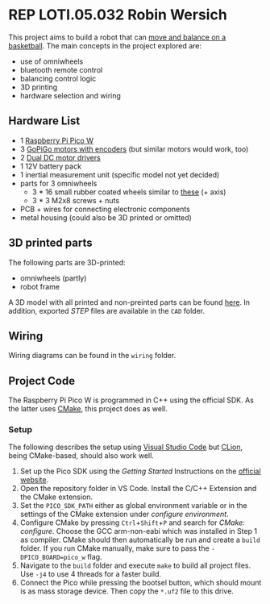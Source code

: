 # REP LOTI.05.032 Robin Wersich

This project aims to build a robot that can [move and balance on a basketball](https://www.youtube.com/watch?v=eqhnZmMAU6M).
The main concepts in the project explored are:

- use of omniwheels
- bluetooth remote control
- balancing control logic
- 3D printing
- hardware selection and wiring

## Hardware List

- 1 [Raspberry Pi Pico W](https://www.raspberrypi.com/products/raspberry-pi-pico/)
- 3 [GoPiGo motors with encoders](https://gopigo.io/gopigo3-motor-replacement-kit/) (but similar motors would work, too)
- 2 [Dual DC motor drivers](https://www.tme.eu/ee/en/details/df-dri0044/motor-control-modules/dfrobot/dri0044/)
- 1 12V battery pack
- 1 inertial measurement unit (specific model not yet decided)
- parts for 3 omniwheels
  - 3 \* 16 small rubber coated wheels similar to [these](https://www.aliexpress.com/item/2054027643.html) (+ axis)
  - 3 \* 3 M2x8 screws + nuts
- PCB + wires for connecting electronic components
- metal housing (could also be 3D printed or omitted)

## 3D printed parts

The following parts are 3D-printed:

- omniwheels (partly)
- robot frame

A 3D model with all printed and non-preinted parts can be found [here](https://cad.onshape.com/documents/aef269c9421a5698f51293a2/w/28d1817e881a7e140ad68222/e/52373abffadf50390ef456f1).
In addition, exported _STEP_ files are available in the `CAD` folder.

## Wiring

Wiring diagrams can be found in the `wiring` folder.

## Project Code

The Raspberry Pi Pico W is programmed in C++ using the official SDK. As the latter uses [CMake](https://cmake.org/), this project does as well.

### Setup

The following describes the setup using [Visual Studio Code](https://code.visualstudio.com/) but [CLion](https://www.jetbrains.com/de-de/clion/), being CMake-based, should also work well.

1. Set up the Pico SDK using the _Getting Started_ Instructions on the [official website](https://www.raspberrypi.com/documentation/microcontrollers/raspberry-pi-pico.html).
2. Open the repository folder in VS Code. Install the C/C++ Extension and the CMake extension.
3. Set the `PICO_SDK_PATH` either as global environment variable or in the settings of the CMake extension under _configure environment_.
4. Configure CMake by pressing `Ctrl`+`Shift`+`P` and search for _CMake: configure_. Choose the GCC arm-non-eabi which was installed in Step 1 as compiler. CMake should then automatically be run and create a `build` folder.
   If you run CMake manually, make sure to pass the `-DPICO_BOARD=pico_w` flag.
5. Navigate to the `build` folder and execute `make` to build all project files. Use `-j4` to use 4 threads for a faster build.
6. Connect the Pico while pressing the bootsel button, which should mount is as mass storage device. Then copy the `*.uf2` file to this drive.
